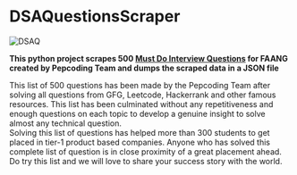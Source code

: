# DSAQuestionsScraper

![DSAQ](https://user-images.githubusercontent.com/53931942/103353449-e6c01b00-4ace-11eb-9273-80773580f79a.png)
  
  
**This python project scrapes 500 [Must Do Interview Questions](https://www.pepcoding.com/most-important-interview-questions-list-for-product-based-companies) for FAANG created by Pepcoding Team and dumps the scraped data in a JSON file**  
  
This list of 500 questions has been made by the Pepcoding Team after solving all questions from GFG, Leetcode, Hackerrank and other famous resources. This list has been culminated without any repetitiveness and enough questions on each topic to develop a genuine insight to solve almost any technical question.  
Solving this list of questions has helped more than 300 students to get placed in tier-1 product based companies. Anyone who has solved this complete list of question is in close proximity of a great placement ahead. Do try this list and we will love to share your success story with the world.



